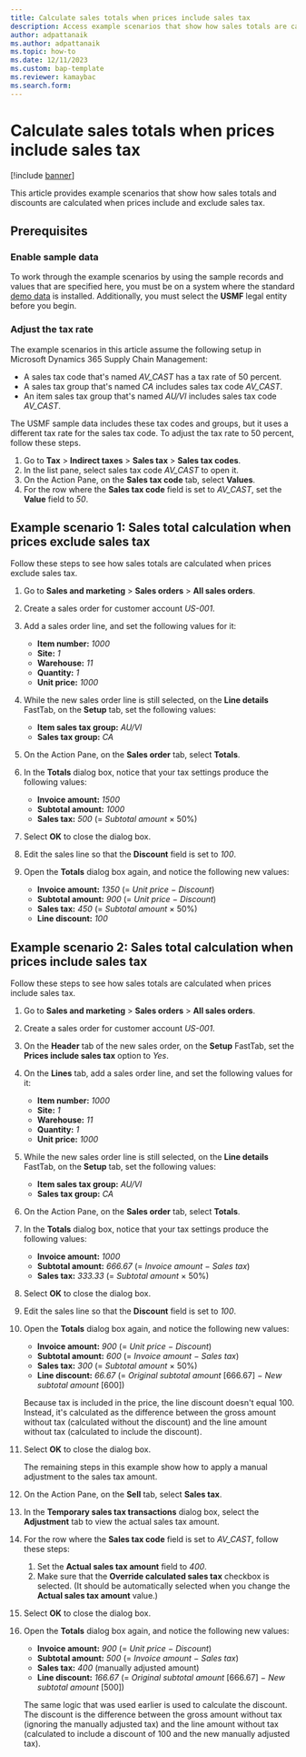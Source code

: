 ```yaml
---
title: Calculate sales totals when prices include sales tax
description: Access example scenarios that show how sales totals are calculated when prices include and exclude sales tax, including prerequisites.
author: adpattanaik
ms.author: adpattanaik
ms.topic: how-to
ms.date: 12/11/2023
ms.custom: bap-template
ms.reviewer: kamaybac
ms.search.form:
---
```


# Calculate sales totals when prices include sales tax

[!include [banner](../includes/banner.md)]

This article provides example scenarios that show how sales totals and discounts are calculated when prices include and exclude sales tax.

## Prerequisites

### Enable sample data

To work through the example scenarios by using the sample records and values that are specified here, you must be on a system where the standard [demo data](../../fin-ops-core/fin-ops/get-started/demo-data.md) is installed. Additionally, you must select the **USMF** legal entity before you begin.

### Adjust the tax rate

The example scenarios in this article assume the following setup in Microsoft Dynamics 365 Supply Chain Management:

- A sales tax code that's named *AV\_CAST* has a tax rate of 50 percent.
- A sales tax group that's named *CA* includes sales tax code *AV\_CAST*.
- An item sales tax group that's named *AU/VI* includes sales tax code *AV\_CAST*.

The USMF sample data includes these tax codes and groups, but it uses a different tax rate for the sales tax code. To adjust the tax rate to 50 percent, follow these steps.

1. Go to **Tax** \> **Indirect taxes** \> **Sales tax** \> **Sales tax codes**.
1. In the list pane, select sales tax code *AV\_CAST* to open it.
1. On the Action Pane, on the **Sales tax code** tab, select **Values**.
1. For the row where the **Sales tax code** field is set to *AV_CAST*, set the **Value** field to *50*.

## Example scenario 1: Sales total calculation when prices exclude sales tax

Follow these steps to see how sales totals are calculated when prices exclude sales tax.

1. Go to **Sales and marketing** \> **Sales orders** \> **All sales orders**.
1. Create a sales order for customer account *US-001*.
1. Add a sales order line, and set the following values for it:

    - **Item number:** *1000*
    - **Site:** *1*
    - **Warehouse:** *11*
    - **Quantity:** *1*
    - **Unit price:** *1000*

1. While the new sales order line is still selected, on the **Line details** FastTab, on the **Setup** tab, set the following values:

    - **Item sales tax group:** *AU/VI*
    - **Sales tax group:** *CA*

1. On the Action Pane, on the **Sales order** tab, select **Totals**.
1. In the **Totals** dialog box, notice that your tax settings produce the following values:

    - **Invoice amount:** *1500*
    - **Subtotal amount:** *1000*
    - **Sales tax:** *500* (= *Subtotal amount* &times; 50%)

1. Select **OK** to close the dialog box.
1. Edit the sales line so that the **Discount** field is set to *100*.
1. Open the **Totals** dialog box again, and notice the following new values:

    - **Invoice amount:** *1350* (= *Unit price* &minus; *Discount*)
    - **Subtotal amount:** *900* (= *Unit price* &minus; *Discount*)
    - **Sales tax:** *450* (= *Subtotal amount* &times; 50%)
    - **Line discount:** *100*

## Example scenario 2: Sales total calculation when prices include sales tax

Follow these steps to see how sales totals are calculated when prices include sales tax.

1. Go to **Sales and marketing** \> **Sales orders** \> **All sales orders**.
1. Create a sales order for customer account *US-001*.
1. On the **Header** tab of the new sales order, on the **Setup** FastTab, set the **Prices include sales tax** option to *Yes*.
1. On the **Lines** tab, add a sales order line, and set the following values for it:

    - **Item number:** *1000*
    - **Site:** *1*
    - **Warehouse:** *11*
    - **Quantity:** *1*
    - **Unit price:** *1000*

1. While the new sales order line is still selected, on the **Line details** FastTab, on the **Setup** tab, set the following values:

    - **Item sales tax group:** *AU/VI*
    - **Sales tax group:** *CA*

1. On the Action Pane, on the **Sales order** tab, select **Totals**.
1. In the **Totals** dialog box, notice that your tax settings produce the following values:

    - **Invoice amount:** *1000*
    - **Subtotal amount:** *666.67* (= *Invoice amount* &minus; *Sales tax*)
    - **Sales tax:** *333.33* (= *Subtotal amount* &times; 50%)

1. Select **OK** to close the dialog box.
1. Edit the sales line so that the **Discount** field is set to *100*.
1. Open the **Totals** dialog box again, and notice the following new values:

    - **Invoice amount:** *900* (= *Unit price* &minus; *Discount*)
    - **Subtotal amount:** *600* (= *Invoice amount* &minus; *Sales tax*)
    - **Sales tax:** *300* (= *Subtotal amount* &times; 50%)
    - **Line discount:** *66.67* (= *Original subtotal amount* \[666.67\] &minus; *New subtotal amount* \[600\])

    Because tax is included in the price, the line discount doesn't equal 100. Instead, it's calculated as the difference between the gross amount without tax (calculated without the discount) and the line amount without tax (calculated to include the discount).

1. Select **OK** to close the dialog box.

    The remaining steps in this example show how to apply a manual adjustment to the sales tax amount.

1. On the Action Pane, on the **Sell** tab, select **Sales tax**.
1. In the **Temporary sales tax transactions** dialog box, select the **Adjustment** tab to view the actual sales tax amount.
1. For the row where the **Sales tax code** field is set to *AV_CAST*, follow these steps:

    1. Set the **Actual sales tax amount** field to *400*.
    2. Make sure that the **Override calculated sales tax** checkbox is selected. (It should be automatically selected when you change the **Actual sales tax amount** value.)

1. Select **OK** to close the dialog box.
1. Open the **Totals** dialog box again, and notice the following new values:

    - **Invoice amount:** *900* (= *Unit price* &minus; *Discount*)
    - **Subtotal amount:** *500* (= *Invoice amount* &minus; *Sales tax*)
    - **Sales tax:** *400* (manually adjusted amount)
    - **Line discount:** *166.67* (= *Original subtotal amount* \[666.67\] &minus; *New subtotal amount* \[500\])

    The same logic that was used earlier is used to calculate the discount. The discount is the difference between the gross amount without tax (ignoring the manually adjusted tax) and the line amount without tax (calculated to include a discount of 100 and the new manually adjusted tax).
